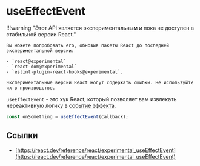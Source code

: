 # useEffectEvent

!!!warning "Этот API является экспериментальным и пока не доступен в стабильной версии React."

    Вы можете попробовать его, обновив пакеты React до последней экспериментальной версии:

    - `react@experimental`
    - `react-dom@experimental`
    - `eslint-plugin-react-hooks@experimental`.

    Экспериментальные версии React могут содержать ошибки. Не используйте их в производстве.

`useEffectEvent` - это хук React, который позволяет вам извлекать нереактивную логику в [событие эффекта](../learn/separating-events-from-effects.md).

```js
const onSomething = useEffectEvent(callback);
```

## Ссылки

-   [https://react.dev/reference/react/experimental_useEffectEvent](https://react.dev/reference/react/experimental_useEffectEvent)
